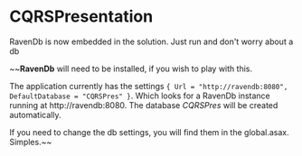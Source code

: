 CQRSPresentation
================

RavenDb is now embedded in the solution. Just run and don't worry about a db

~~**RavenDb** will need to be installed, if you wish to play with this. 

The application currently has the settings `{ Url = "http://ravendb:8080", DefaultDatabase = "CQRSPres" }`.
Which looks for a RavenDb instance running at http://ravendb:8080. The database _CQRSPres_ will be created automatically.

If you need to change the db settings, you will find them in the global.asax. Simples.~~